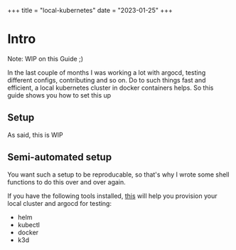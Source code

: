 +++
title = "local-kubernetes"
date = "2023-01-25"
+++

# Intro

Note: WIP on this Guide ;)

In the last couple of months I was working a lot with argocd, testing different configs, contributing and so on. Do to such things fast and efficient, a local kubernetes cluster in docker containers helps. So this guide shows you how to set this up

## Setup

As said, this is WIP

## Semi-automated setup

You want such a setup to be reproducable, so that's why I wrote some shell functions to do this over and over again.

If you have the following tools installed, [this](https://github.com/the-technat/WALL-E/blob/master/zsh/.zsh-custom/plugins/argocd/argocd.plugin.zsh) will help you provision your local cluster and argocd for testing:

- helm
- kubectl
- docker
- k3d
